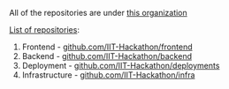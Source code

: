 All of the repositories are under [this organization](https://github.com/IIT-Hackathon)

[List of repositories](https://github.com/orgs/IIT-Hackathon/repositories):

1. Frontend       - [github.com/IIT-Hackathon/frontend](https://github.com/IIT-Hackathon/frontend)
2. Backend        - [github.com/IIT-Hackathon/backend](https://github.com/IIT-Hackathon/backend)
3. Deployment     - [github.com/IIT-Hackathon/deployments](https://github.com/IIT-Hackathon/deployments)
4. Infrastructure - [github.com/IIT-Hackathon/infra](https://github.com/IIT-Hackathon/infra)
